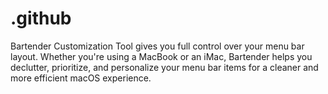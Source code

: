 # .github
Bartender Customization Tool gives you full control over your menu bar layout. Whether you're using a MacBook or an iMac, Bartender helps you declutter, prioritize, and personalize your menu bar items for a cleaner and more efficient macOS experience.
